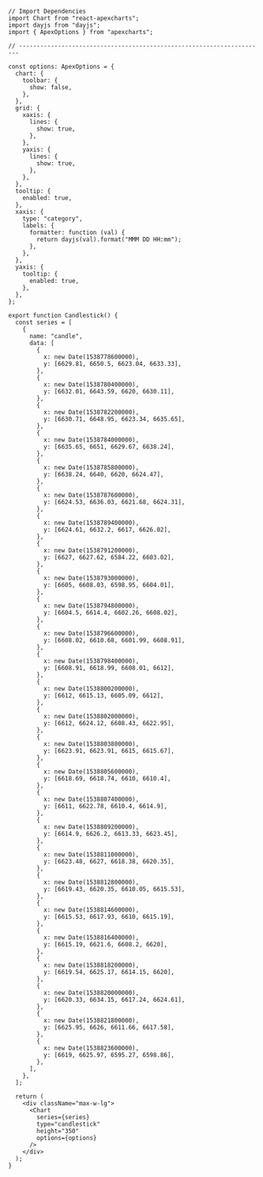 ﻿```tsx
// Import Dependencies
import Chart from "react-apexcharts";
import dayjs from "dayjs";
import { ApexOptions } from "apexcharts";

// ----------------------------------------------------------------------

const options: ApexOptions = {
  chart: {
    toolbar: {
      show: false,
    },
  },
  grid: {
    xaxis: {
      lines: {
        show: true,
      },
    },
    yaxis: {
      lines: {
        show: true,
      },
    },
  },
  tooltip: {
    enabled: true,
  },
  xaxis: {
    type: "category",
    labels: {
      formatter: function (val) {
        return dayjs(val).format("MMM DD HH:mm");
      },
    },
  },
  yaxis: {
    tooltip: {
      enabled: true,
    },
  },
};

export function Candlestick() {
  const series = [
    {
      name: "candle",
      data: [
        {
          x: new Date(1538778600000),
          y: [6629.81, 6650.5, 6623.04, 6633.33],
        },
        {
          x: new Date(1538780400000),
          y: [6632.01, 6643.59, 6620, 6630.11],
        },
        {
          x: new Date(1538782200000),
          y: [6630.71, 6648.95, 6623.34, 6635.65],
        },
        {
          x: new Date(1538784000000),
          y: [6635.65, 6651, 6629.67, 6638.24],
        },
        {
          x: new Date(1538785800000),
          y: [6638.24, 6640, 6620, 6624.47],
        },
        {
          x: new Date(1538787600000),
          y: [6624.53, 6636.03, 6621.68, 6624.31],
        },
        {
          x: new Date(1538789400000),
          y: [6624.61, 6632.2, 6617, 6626.02],
        },
        {
          x: new Date(1538791200000),
          y: [6627, 6627.62, 6584.22, 6603.02],
        },
        {
          x: new Date(1538793000000),
          y: [6605, 6608.03, 6598.95, 6604.01],
        },
        {
          x: new Date(1538794800000),
          y: [6604.5, 6614.4, 6602.26, 6608.02],
        },
        {
          x: new Date(1538796600000),
          y: [6608.02, 6610.68, 6601.99, 6608.91],
        },
        {
          x: new Date(1538798400000),
          y: [6608.91, 6618.99, 6608.01, 6612],
        },
        {
          x: new Date(1538800200000),
          y: [6612, 6615.13, 6605.09, 6612],
        },
        {
          x: new Date(1538802000000),
          y: [6612, 6624.12, 6608.43, 6622.95],
        },
        {
          x: new Date(1538803800000),
          y: [6623.91, 6623.91, 6615, 6615.67],
        },
        {
          x: new Date(1538805600000),
          y: [6618.69, 6618.74, 6610, 6610.4],
        },
        {
          x: new Date(1538807400000),
          y: [6611, 6622.78, 6610.4, 6614.9],
        },
        {
          x: new Date(1538809200000),
          y: [6614.9, 6626.2, 6613.33, 6623.45],
        },
        {
          x: new Date(1538811000000),
          y: [6623.48, 6627, 6618.38, 6620.35],
        },
        {
          x: new Date(1538812800000),
          y: [6619.43, 6620.35, 6610.05, 6615.53],
        },
        {
          x: new Date(1538814600000),
          y: [6615.53, 6617.93, 6610, 6615.19],
        },
        {
          x: new Date(1538816400000),
          y: [6615.19, 6621.6, 6608.2, 6620],
        },
        {
          x: new Date(1538818200000),
          y: [6619.54, 6625.17, 6614.15, 6620],
        },
        {
          x: new Date(1538820000000),
          y: [6620.33, 6634.15, 6617.24, 6624.61],
        },
        {
          x: new Date(1538821800000),
          y: [6625.95, 6626, 6611.66, 6617.58],
        },
        {
          x: new Date(1538823600000),
          y: [6619, 6625.97, 6595.27, 6598.86],
        },
      ],
    },
  ];

  return (
    <div className="max-w-lg">
      <Chart
        series={series}
        type="candlestick"
        height="350"
        options={options}
      />
    </div>
  );
}

```
